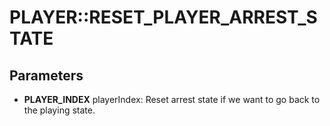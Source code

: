 # PLAYER::RESET_PLAYER_ARREST_STATE

## Parameters
* **PLAYER_INDEX** playerIndex: Reset arrest state if we want to go back to the playing state.